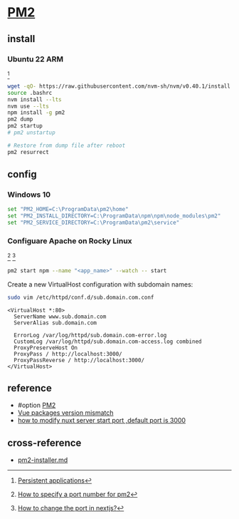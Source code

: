 # [PM2](https://pm2.keymetrics.io/)

## install

### Ubuntu 22 ARM

[^1]

```sh
wget -qO- https://raw.githubusercontent.com/nvm-sh/nvm/v0.40.1/install.sh | bash
source .bashrc
nvm install --lts
nvm use --lts
npm install -g pm2
pm2 dump
pm2 startup
# pm2 unstartup
```

```sh
# Restore from dump file after reboot
pm2 resurrect
```

## config

### Windows 10

```sh
set "PM2_HOME=C:\ProgramData\pm2\home"
set "PM2_INSTALL_DIRECTORY=C:\ProgramData\npm\npm\node_modules\pm2"
set "PM2_SERVICE_DIRECTORY=C:\ProgramData\pm2\service"
```

### Configuare Apache on Rocky Linux

[^2] [^3]

```sh
pm2 start npm --name "<app_name>" --watch -- start
```

Create a new VirtualHost configuration with subdomain names:

```sh
sudo vim /etc/httpd/conf.d/sub.domain.com.conf
```

```
<VirtualHost *:80>
  ServerName www.sub.domain.com
  ServerAlias sub.domain.com

  ErrorLog /var/log/httpd/sub.domain.com-error.log
  CustomLog /var/log/httpd/sub.domain.com-access.log combined
  ProxyPreserveHost On
  ProxyPass / http://localhost:3000/
  ProxyPassReverse / http://localhost:3000/
</VirtualHost>
```

## reference

- #option [PM2](https://pm2.io/docs/runtime/reference/pm2-cli/)
- [Vue packages version mismatch](https://github.com/nuxt/nuxt/issues/10305)
- [how to modify nuxt server start port ,default port is 3000](https://github.com/nuxt/nuxt/issues/490)

## cross-reference

- [pm2-installer.md](/srv/pm2/pm2-installer.md)

[^1]: [Persistent applications](https://pm2.keymetrics.io/docs/usage/startup/)
[^2]: [How to specify a port number for pm2](https://stackoverflow.com/questions/31502351/how-to-specify-a-port-number-for-pm2)
[^3]: [How to change the port in nextjs?](https://medium.com/frontendweb/how-to-change-port-in-nextjs-1b99930bb81f)
